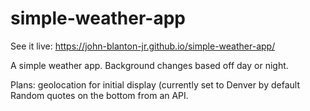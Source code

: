 # simple-weather-app

See it live: https://john-blanton-jr.github.io/simple-weather-app/

A simple weather app. Background changes based off day or night. 

Plans:
geolocation for initial display (currently set to Denver by default
Random quotes on the bottom from an API. 

